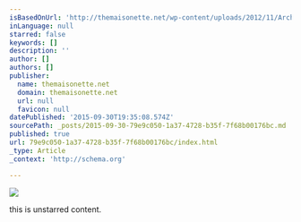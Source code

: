```yaml
---
isBasedOnUrl: 'http://themaisonette.net/wp-content/uploads/2012/11/Architecture-1920x1080-pixels-wallpapers-tagged-architecture.jpg'
inLanguage: null
starred: false
keywords: []
description: ''
author: []
authors: []
publisher:
  name: themaisonette.net
  domain: themaisonette.net
  url: null
  favicon: null
datePublished: '2015-09-30T19:35:08.574Z'
sourcePath: _posts/2015-09-30-79e9c050-1a37-4728-b35f-7f68b00176bc.md
published: true
url: 79e9c050-1a37-4728-b35f-7f68b00176bc/index.html
_type: Article
_context: 'http://schema.org'

---
```

![](http://themaisonette.net/wp-content/uploads/2012/11/Architecture-1920x1080-pixels-wallpapers-tagged-architecture.jpg)

this is unstarred content.